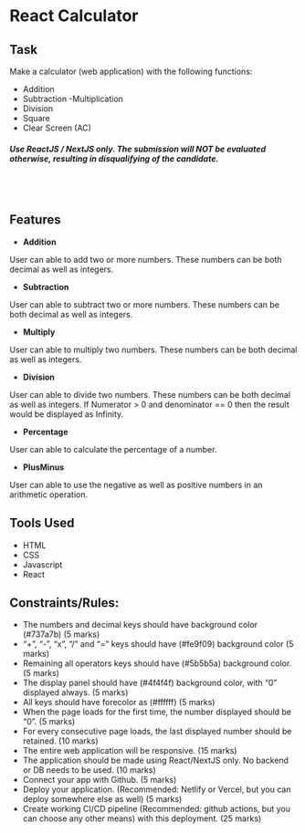 # React Calculator

## Task
Make a calculator (web application) with the following functions:
- Addition
- Subtraction
-Multiplication
- Division
- Square
- Clear Screen (AC)

##### Use ReactJS / NextJS only. The submission will NOT be evaluated otherwise, resulting in disqualifying of the candidate.



<br/>



<br/>

## Features

- **Addition**
<p>User can able to add two or more numbers. These numbers can be both decimal as well as integers.</p>

- **Subtraction**
<p>User can able to subtract two or more numbers. These numbers can be both decimal as well as integers. </p>

- **Multiply**
<p>User can able to multiply two numbers. These numbers can be both decimal as well as integers. </p>

- **Division**
<p>User can able to divide two numbers. These numbers can be both decimal as well as integers. If Numerator > 0 and denominator == 0 then the result would be displayed as Infinity.</p>

- **Percentage**
<p>User can able to calculate the percentage of a number.</p>

- **PlusMinus**
<p>User can able to use the negative as well as positive numbers in an arithmetic operation.</p>

## Tools Used

- HTML
- CSS
- Javascript
- React

## Constraints/Rules:

- The numbers and decimal keys should have background color (#737a7b) (5 marks)
- “+”, “-”, “x”, “/” and “=” keys should have (#fe9f09) background color (5 marks)
- Remaining all operators keys should have (#5b5b5a) background color. (5 marks)
- The display panel should have (#4f4f4f) background color, with “0” displayed always. (5 marks)
- All keys should have forecolor as (#ffffff) (5 marks)
- When the page loads for the first time, the number displayed should be “0”. (5 marks)
- For every consecutive page loads, the last displayed number should be retained. (10 marks)
- The entire web application will be responsive. (15 marks)
- The application should be made using React/NextJS only. No backend or DB needs to be used. (10 marks)
- Connect your app with Github. (5 marks)
- Deploy your application. (Recommended: Netlify or Vercel, but you can deploy somewhere else as well) (5 marks)
- Create working CI/CD pipeline (Recommended: github actions, but you can choose any other means) with this deployment. (25 marks)
